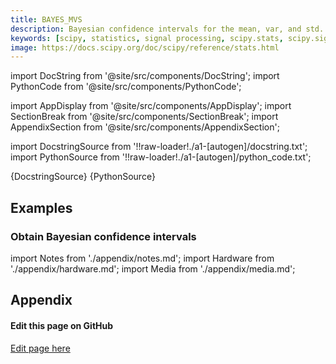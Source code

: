 ```yaml
---
title: BAYES_MVS
description: Bayesian confidence intervals for the mean, var, and std.
keywords: [scipy, statistics, signal processing, scipy.stats, scipy.signal, scipy.stats.bayes_mvs]
image: https://docs.scipy.org/doc/scipy/reference/stats.html
---
```


[//]: # (Custom component imports)

import DocString from '@site/src/components/DocString';
import PythonCode from '@site/src/components/PythonCode';

import AppDisplay from '@site/src/components/AppDisplay';
import SectionBreak from '@site/src/components/SectionBreak';
import AppendixSection from '@site/src/components/AppendixSection';

[//]: # (Docstring)

import DocstringSource from '!!raw-loader!./a1-[autogen]/docstring.txt';
import PythonSource from '!!raw-loader!./a1-[autogen]/python_code.txt';


<DocString>{DocstringSource}</DocString>
<PythonCode GLink='SCIPY/stats/BAYES_MVS/BAYES_MVS.py'>{PythonSource}</PythonCode>


<SectionBreak />

    

[//]: # (Examples)

## Examples

### Obtain Bayesian confidence intervals

<AppDisplay 
  GLink='SCIPY/stats/BAYES_MVS'
  nodeLabel='BAYES_MVS'>
</AppDisplay>

<SectionBreak />

    

[//]: # (Appendix)

import Notes from './appendix/notes.md';
import Hardware from './appendix/hardware.md';
import Media from './appendix/media.md';

## Appendix

<AppendixSection index={0} folderPath='nodes/SCIPY/stats/BAYES_MVS/appendix/'><Notes /></AppendixSection>
<AppendixSection index={1} folderPath='nodes/SCIPY/stats/BAYES_MVS/appendix/'><Hardware /></AppendixSection>
<AppendixSection index={2} folderPath='nodes/SCIPY/stats/BAYES_MVS/appendix/'><Media /></AppendixSection>

<SectionBreak />

[//]: # (Edit page on GitHub)

#### Edit this page on GitHub

[Edit page here](https://github.com/flojoy-ai/docs/tree/main/docs/nodes/SCIPY/STATS/BAYES_MVS)


